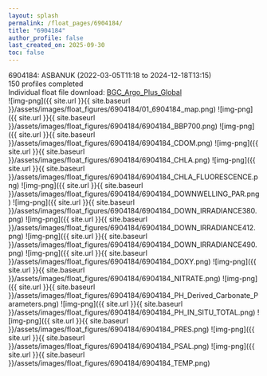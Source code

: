 ```yaml
---
layout: splash
permalink: /float_pages/6904184/
title: "6904184"
author_profile: false
last_created_on: 2025-09-30
toc: false
---
```

 
6904184: ASBANUK (2022-03-05T11:18 to 2024-12-18T13:15)\
150 profiles completed\
Individual float file download: [BGC_Argo_Plus_Global](https://ftp.soest.hawaii.edu/bgc_argo_plus/Individual_Floats/outliers_removed/6904184_Sprof_processed.nc)\
![img-png]({{ site.url }}{{ site.baseurl }}/assets/images/float_figures/6904184/01_6904184_map.png)
![img-png]({{ site.url }}{{ site.baseurl }}/assets/images/float_figures/6904184/6904184_BBP700.png)
![img-png]({{ site.url }}{{ site.baseurl }}/assets/images/float_figures/6904184/6904184_CDOM.png)
![img-png]({{ site.url }}{{ site.baseurl }}/assets/images/float_figures/6904184/6904184_CHLA.png)
![img-png]({{ site.url }}{{ site.baseurl }}/assets/images/float_figures/6904184/6904184_CHLA_FLUORESCENCE.png)
![img-png]({{ site.url }}{{ site.baseurl }}/assets/images/float_figures/6904184/6904184_DOWNWELLING_PAR.png)
![img-png]({{ site.url }}{{ site.baseurl }}/assets/images/float_figures/6904184/6904184_DOWN_IRRADIANCE380.png)
![img-png]({{ site.url }}{{ site.baseurl }}/assets/images/float_figures/6904184/6904184_DOWN_IRRADIANCE412.png)
![img-png]({{ site.url }}{{ site.baseurl }}/assets/images/float_figures/6904184/6904184_DOWN_IRRADIANCE490.png)
![img-png]({{ site.url }}{{ site.baseurl }}/assets/images/float_figures/6904184/6904184_DOXY.png)
![img-png]({{ site.url }}{{ site.baseurl }}/assets/images/float_figures/6904184/6904184_NITRATE.png)
![img-png]({{ site.url }}{{ site.baseurl }}/assets/images/float_figures/6904184/6904184_PH_Derived_Carbonate_Parameters.png)
![img-png]({{ site.url }}{{ site.baseurl }}/assets/images/float_figures/6904184/6904184_PH_IN_SITU_TOTAL.png)
![img-png]({{ site.url }}{{ site.baseurl }}/assets/images/float_figures/6904184/6904184_PRES.png)
![img-png]({{ site.url }}{{ site.baseurl }}/assets/images/float_figures/6904184/6904184_PSAL.png)
![img-png]({{ site.url }}{{ site.baseurl }}/assets/images/float_figures/6904184/6904184_TEMP.png)
